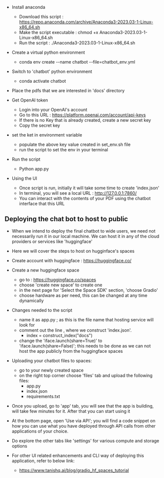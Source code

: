 
- Install anaconda 
  - Download this script : https://repo.anaconda.com/archive/Anaconda3-2023.03-1-Linux-x86_64.sh
  - Make the script executable : chmod +x Anaconda3-2023.03-1-Linux-x86_64.sh
  - Run the script : ./Anaconda3-2023.03-1-Linux-x86_64.sh

- Create a virtual python environment 
  - conda env create --name chatbot --file=chatbot_env.yml

- Switch to 'chatbot' python environment 
  - conda activate chatbot

- Place the pdfs that we are interested in 'docs' directory 

- Get OpenAI token
  - Login into your OpenAI's account
  - Go to this URL : https://platform.openai.com/account/api-keys
  - If there is no Key that is already created, create a new secret key 
  - Copy the secret key 

- set the ket in environment variable 
  - populate the above key value created in set_env.sh file 
  - run the script to set the env in your terminal 

- Run the script
  - Python app.py

- Using the UI
  - Once script is run, initially it will take some time to create 'index.json' 
  - In terminal, you will see a local URL : http://127.0.0.1:7860/ 
  - You can interact with the contents of your PDF using the chatbot interface that this URL 


## Deploying the chat bot to host to public 
- When we intend to deploy the final chatbot to wide users, we need not necessarily run it in our local machine. We can host it in any of the cloud providers or services like 'huggingface'

- Here we will cover the steps to  host on hugginface's spaces 

- Create account with huggingface : https://huggingface.co/

- Create a new huggingface space
  - go to : https://huggingface.co/spaces
  - choose 'create new space' to create one
  - in the next page for 'Select the Space SDK' section, 'choose Gradio'
  - choose hardware as per need, this can be changed at any time dynamically 


- Changes needed to the script
  - name it as app.py ; as this is the file name that hosting service will look for 
  - comment out the line , where we construct 'index.json'. 
    - index = construct_index("docs")
  - change the 'iface.launch(share=True)' to 'iface.launch(share=False)'; this needs to be done as we can not host the app publicly from the huggingface spaces 

 
- Uploading your chatbot files to spaces:
  - go to your newly created space
  - on the right top corner choose 'files' tab and upload the following files:
    - app.py
    - index.json 
    - requirements.txt

- Once you upload, go to 'app' tab, you will see that the app is building, will take few minutes for it.
  After that you can start using it 

- At the bottom page, open 'Use via API'; you will find a code snippet on how you can use what you have deployed through API calls from other applications of your choice. 

- Do explore the other tabs like 'settings' for various compute and storage options 

- For other UI related enhancements and CLI way of deploying this application, refer to below link:
  - https://www.tanishq.ai/blog/gradio_hf_spaces_tutorial


